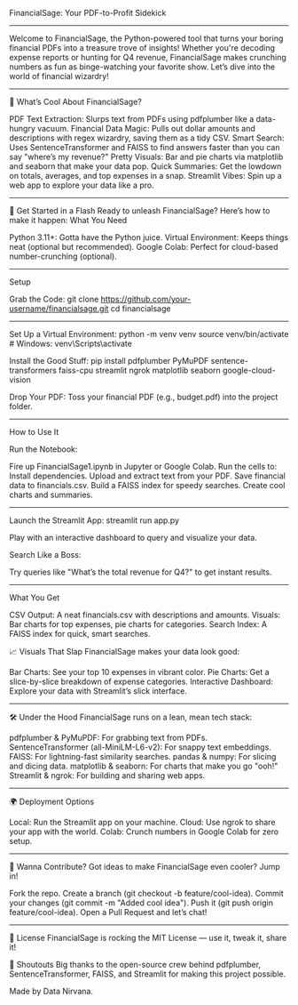 FinancialSage: Your PDF-to-Profit Sidekick

_________________________________________________________________________________________________________________________________________________

Welcome to FinancialSage, the Python-powered tool that turns your boring financial PDFs into a treasure trove of insights! Whether you're decoding expense reports or hunting for Q4 revenue, FinancialSage makes crunching numbers as fun as binge-watching your favorite show. Let’s dive into the world of financial wizardry!

_________________________________________________________________________________________________________________________________________________

🎉 What’s Cool About FinancialSage?

PDF Text Extraction: Slurps text from PDFs using pdfplumber like a data-hungry vacuum.
Financial Data Magic: Pulls out dollar amounts and descriptions with regex wizardry, saving them as a tidy CSV.
Smart Search: Uses SentenceTransformer and FAISS to find answers faster than you can say "where’s my revenue?"
Pretty Visuals: Bar and pie charts via matplotlib and seaborn that make your data pop.
Quick Summaries: Get the lowdown on totals, averages, and top expenses in a snap.
Streamlit Vibes: Spin up a web app to explore your data like a pro.

_________________________________________________________________________________________________________________________________________________

🚀 Get Started in a Flash
Ready to unleash FinancialSage? Here’s how to make it happen:
What You Need

Python 3.11+: Gotta have the Python juice.
Virtual Environment: Keeps things neat (optional but recommended).
Google Colab: Perfect for cloud-based number-crunching (optional).

_________________________________________________________________________________________________________________________________________________

Setup

Grab the Code:
git clone https://github.com/your-username/financialsage.git
cd financialsage

_________________________________________________________________________________________________________________________________________________

Set Up a Virtual Environment:
python -m venv venv
source venv/bin/activate  # Windows: venv\Scripts\activate


Install the Good Stuff:
pip install pdfplumber PyMuPDF sentence-transformers faiss-cpu streamlit ngrok matplotlib seaborn google-cloud-vision


Drop Your PDF: Toss your financial PDF (e.g., budget.pdf) into the project folder.

_________________________________________________________________________________________________________________________________________________

How to Use It

Run the Notebook:

Fire up FinancialSage1.ipynb in Jupyter or Google Colab.
Run the cells to:
Install dependencies.
Upload and extract text from your PDF.
Save financial data to financials.csv.
Build a FAISS index for speedy searches.
Create cool charts and summaries.


_________________________________________________________________________________________________________________________________________________


Launch the Streamlit App:
streamlit run app.py


Play with an interactive dashboard to query and visualize your data.


Search Like a Boss:

Try queries like "What’s the total revenue for Q4?" to get instant results.

_________________________________________________________________________________________________________________________________________________


What You Get

CSV Output: A neat financials.csv with descriptions and amounts.
Visuals: Bar charts for top expenses, pie charts for categories.
Search Index: A FAISS index for quick, smart searches.


📈 Visuals That Slap
FinancialSage makes your data look good:

Bar Charts: See your top 10 expenses in vibrant color.
Pie Charts: Get a slice-by-slice breakdown of expense categories.
Interactive Dashboard: Explore your data with Streamlit’s slick interface.

_________________________________________________________________________________________________________________________________________________

🛠️ Under the Hood
FinancialSage runs on a lean, mean tech stack:

pdfplumber & PyMuPDF: For grabbing text from PDFs.
SentenceTransformer (all-MiniLM-L6-v2): For snappy text embeddings.
FAISS: For lightning-fast similarity searches.
pandas & numpy: For slicing and dicing data.
matplotlib & seaborn: For charts that make you go "ooh!"
Streamlit & ngrok: For building and sharing web apps.

_________________________________________________________________________________________________________________________________________________

🌍 Deployment Options

Local: Run the Streamlit app on your machine.
Cloud: Use ngrok to share your app with the world.
Colab: Crunch numbers in Google Colab for zero setup.

_________________________________________________________________________________________________________________________________________________

🤝 Wanna Contribute?
Got ideas to make FinancialSage even cooler? Jump in!

Fork the repo.
Create a branch (git checkout -b feature/cool-idea).
Commit your changes (git commit -m "Added cool idea").
Push it (git push origin feature/cool-idea).
Open a Pull Request and let’s chat!
_________________________________________________________________________________________________________________________________________________


📜 License
FinancialSage is rocking the MIT License — use it, tweak it, share it!

🙌 Shoutouts
Big thanks to the open-source crew behind pdfplumber, SentenceTransformer, FAISS, and Streamlit for making this project possible.

Made by Data Nirvana.
